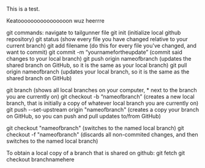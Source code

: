 This is a test.

Keatoooooooooooooooon wuz heerrre


git commands:
navigate to tailgunner file
git init (initialize local github repository)
git status (show every file you have changed relative to your current branch)
git add filename (do this for every file you've changed, and want to commit)
git commit -m “yournamefortheupdate” (commit said changes to your local branch)
git push origin nameofbranch (updates the shared branch on GitHub, so it is the same as your local branch)
git pull origin nameofbranch (updates your local branch, so it is the same as the shared branch on GitHub)

git branch (shows all local branches on your computer, * next to the branch you are currently on)
git checkout -b “nameofbranch” (creates a new local branch, that is initially a copy of whatever local branch you are currently on)
git push --set-upstream origin "nameofbranch" (creates a copy your branch on GitHub, so you can push and pull updates to/from GitHub)

git checkout "nameofbranch" (switches to the named local branch)
git checkout -f "nameofbranch" (discards all non-commited changes, and then switches to the named local branch)

To obtain a local copy of a branch that is shared on github:
git fetch
git checkout branchnamehere
